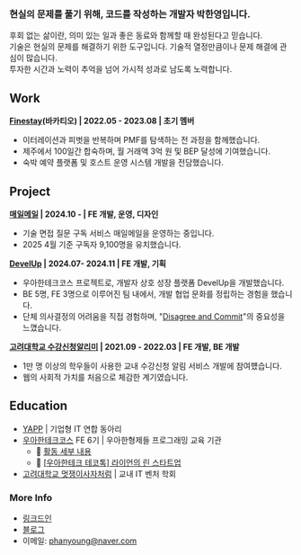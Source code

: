 ### 현실의 문제를 풀기 위해, 코드를 작성하는 개발자 박한영입니다.
후회 없는 삶이란, 의미 있는 일과 좋은 동료와 함께할 때 완성된다고 믿습니다.  
기술은 현실의 문제를 해결하기 위한 도구입니다. 기술적 열정만큼이나 문제 해결에 관심이 많습니다.  
투자한 시간과 노력이 추억을 넘어 가시적 성과로 남도록 노력합니다.  

## Work
**[Finestay](https://vacatio.career.greetinghr.com/about)(바카티오) | 2022.05 - 2023.08 | 초기 멤버**  
* 이터레이션과 피벗을 반복하며 PMF를 탐색하는 전 과정을 함께했습니다.
* 제주에서 100일간 합숙하며, 월 거래액 3억 원 및 BEP 달성에 기여했습니다.
* 숙박 예약 플랫폼 및 호스트 운영 시스템 개발을 전담했습니다.

## Project

**[매일메일](https://www.maeil-mail.kr/) | 2024.10 - | FE 개발, 운영, 디자인**  
* 기술 면접 질문 구독 서비스 매일메일을 운영하는 중입니다.
* 2025 4월 기준 구독자 9,100명을 유치했습니다.  
  
**[DevelUp](https://github.com/woowacourse-teams/2024-devel-up/wiki) | 2024.07- 2024.11 | FE 개발, 기획**  
* 우아한테크코스 프로젝트로, 개발자 상호 성장 플랫폼 DevelUp을 개발했습니다.
* BE 5명, FE 3명으로 이루어진 팀 내에서, 개발 협업 문화를 정립하는 경험을 했습니다.
* 단체 의사결정의 어려움을 직접 경험하며, "[Disagree and Commit](https://medium.com/@voicemod/disagree-and-commit-the-importance-of-disagreement-in-decision-making-4c654bb06a)"의 중요성을 느꼈습니다.  

**[고려대학교 수강신청알리미](https://ku-sugang.notion.site/9f2735e373e54e1aa5aed825405aa94b) | 2021.09 - 2022.03 | FE 개발, BE 개발**
* 1만 명 이상의 학우들이 사용한 교내 수강신청 알림 서비스 개발에 참여헀습니다.
* 웹의 사회적 가치를 처음으로 체감한 계기였습니다.

## Education
* [YAPP](https://www.yapp.co.kr/) | 기업형 IT 연합 동아리
* [우아한테크코스](https://www.woowacourse.io/) FE 6기 | 우아한형제들 프로그래밍 교육 기관
  * 🔗 [활동 세부 내용](https://github.com/Parkhanyoung/2024-woowa-course-FE)
  * 🔗 [[우아한테크 테코톡] 라이언의 린 스타트업](https://youtu.be/Flm-TqN93Ak)
* [고려대학교 멋쟁이사자처럼](https://www.next-ku.com/home) | 교내 IT 벤처 학회

### More Info
* [링크드인](https://www.linkedin.com/in/hy-ryan)
* [블로그](https://devhanyoung-log.vercel.app/)
* 이메일: phanyoung@naver.com
